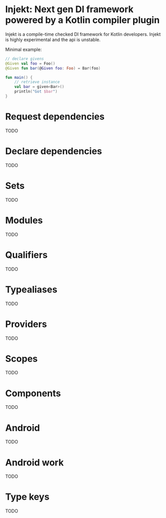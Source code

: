 # Injekt: Next gen DI framework powered by a Kotlin compiler plugin

Injekt is a compile-time checked DI framework for Kotlin developers.
Injekt is highly experimental and the api is unstable.

Minimal example:
```kotlin
// declare givens
@Given val foo = Foo()
@Given fun bar(@Given foo: Foo) = Bar(foo)

fun main() {
    // retrieve instance
    val bar = given<Bar>()
    println("Got $bar")
}
```

# Request dependencies
TODO

# Declare dependencies
TODO

# Sets
TODO

# Modules
TODO

# Qualifiers
TODO

# Typealiases
TODO

# Providers
TODO

# Scopes
TODO

# Components
TODO

# Android
TODO

# Android work
TODO

# Type keys
TODO
